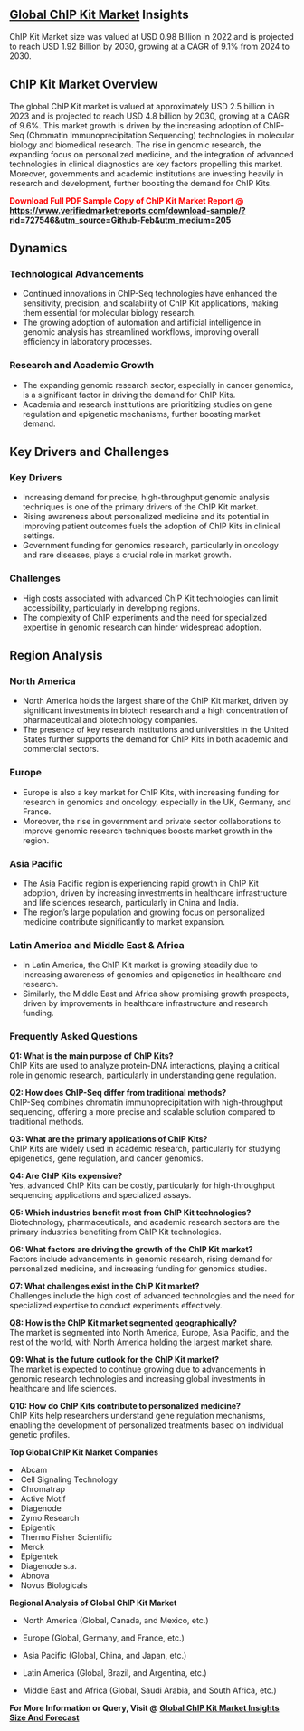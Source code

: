 <h2><a href="https://www.verifiedmarketreports.com/download-sample/?rid=727546&amp;utm_source=Github&amp;utm_medium=205" target="_blank">Global ChIP Kit Market</a> Insights</h2><p>ChIP Kit Market size was valued at USD 0.98 Billion in 2022 and is projected to reach USD 1.92 Billion by 2030, growing at a CAGR of 9.1% from 2024 to 2030.</p><p> <h2>ChIP Kit Market Overview</h2> <p>The global ChIP Kit market is valued at approximately USD 2.5 billion in 2023 and is projected to reach USD 4.8 billion by 2030, growing at a CAGR of 9.6%. This market growth is driven by the increasing adoption of ChIP-Seq (Chromatin Immunoprecipitation Sequencing) technologies in molecular biology and biomedical research. The rise in genomic research, the expanding focus on personalized medicine, and the integration of advanced technologies in clinical diagnostics are key factors propelling this market. Moreover, governments and academic institutions are investing heavily in research and development, further boosting the demand for ChIP Kits.</p> <p><strong><p><span class=""><span style="color: #ff0000;"><strong>Download Full PDF Sample Copy of ChIP Kit Market Report</strong> @ </span><a href="https://www.verifiedmarketreports.com/download-sample/?rid=727546&amp;utm_source=Github-Feb&amp;utm_medium=205" target="_blank">https://www.verifiedmarketreports.com/download-sample/?rid=727546&amp;utm_source=Github-Feb&amp;utm_medium=205</a></span></p></strong></p> <h2>Dynamics</h2> <h3>Technological Advancements</h3> <ul> <li>Continued innovations in ChIP-Seq technologies have enhanced the sensitivity, precision, and scalability of ChIP Kit applications, making them essential for molecular biology research.</li> <li>The growing adoption of automation and artificial intelligence in genomic analysis has streamlined workflows, improving overall efficiency in laboratory processes.</li> </ul> <h3>Research and Academic Growth</h3> <ul> <li>The expanding genomic research sector, especially in cancer genomics, is a significant factor in driving the demand for ChIP Kits.</li> <li>Academia and research institutions are prioritizing studies on gene regulation and epigenetic mechanisms, further boosting market demand.</li> </ul> <h2>Key Drivers and Challenges</h2> <h3>Key Drivers</h3> <ul> <li>Increasing demand for precise, high-throughput genomic analysis techniques is one of the primary drivers of the ChIP Kit market.</li> <li>Rising awareness about personalized medicine and its potential in improving patient outcomes fuels the adoption of ChIP Kits in clinical settings.</li> <li>Government funding for genomics research, particularly in oncology and rare diseases, plays a crucial role in market growth.</li> </ul> <h3>Challenges</h3> <ul> <li>High costs associated with advanced ChIP Kit technologies can limit accessibility, particularly in developing regions.</li> <li>The complexity of ChIP experiments and the need for specialized expertise in genomic research can hinder widespread adoption.</li> </ul> <h2>Region Analysis</h2> <h3>North America</h3> <ul> <li>North America holds the largest share of the ChIP Kit market, driven by significant investments in biotech research and a high concentration of pharmaceutical and biotechnology companies.</li> <li>The presence of key research institutions and universities in the United States further supports the demand for ChIP Kits in both academic and commercial sectors.</li> </ul> <h3>Europe</h3> <ul> <li>Europe is also a key market for ChIP Kits, with increasing funding for research in genomics and oncology, especially in the UK, Germany, and France.</li> <li>Moreover, the rise in government and private sector collaborations to improve genomic research techniques boosts market growth in the region.</li> </ul> <h3>Asia Pacific</h3> <ul> <li>The Asia Pacific region is experiencing rapid growth in ChIP Kit adoption, driven by increasing investments in healthcare infrastructure and life sciences research, particularly in China and India.</li> <li>The region’s large population and growing focus on personalized medicine contribute significantly to market expansion.</li> </ul> <h3>Latin America and Middle East & Africa</h3> <ul> <li>In Latin America, the ChIP Kit market is growing steadily due to increasing awareness of genomics and epigenetics in healthcare and research.</li> <li>Similarly, the Middle East and Africa show promising growth prospects, driven by improvements in healthcare infrastructure and research funding.</li> </ul> <h3>Frequently Asked Questions</h3> <p><strong>Q1: What is the main purpose of ChIP Kits?</strong><br>ChIP Kits are used to analyze protein-DNA interactions, playing a critical role in genomic research, particularly in understanding gene regulation.</p> <p><strong>Q2: How does ChIP-Seq differ from traditional methods?</strong><br>ChIP-Seq combines chromatin immunoprecipitation with high-throughput sequencing, offering a more precise and scalable solution compared to traditional methods.</p> <p><strong>Q3: What are the primary applications of ChIP Kits?</strong><br>ChIP Kits are widely used in academic research, particularly for studying epigenetics, gene regulation, and cancer genomics.</p> <p><strong>Q4: Are ChIP Kits expensive?</strong><br>Yes, advanced ChIP Kits can be costly, particularly for high-throughput sequencing applications and specialized assays.</p> <p><strong>Q5: Which industries benefit most from ChIP Kit technologies?</strong><br>Biotechnology, pharmaceuticals, and academic research sectors are the primary industries benefiting from ChIP Kit technologies.</p> <p><strong>Q6: What factors are driving the growth of the ChIP Kit market?</strong><br>Factors include advancements in genomic research, rising demand for personalized medicine, and increasing funding for genomics studies.</p> <p><strong>Q7: What challenges exist in the ChIP Kit market?</strong><br>Challenges include the high cost of advanced technologies and the need for specialized expertise to conduct experiments effectively.</p> <p><strong>Q8: How is the ChIP Kit market segmented geographically?</strong><br>The market is segmented into North America, Europe, Asia Pacific, and the rest of the world, with North America holding the largest market share.</p> <p><strong>Q9: What is the future outlook for the ChIP Kit market?</strong><br>The market is expected to continue growing due to advancements in genomic research technologies and increasing global investments in healthcare and life sciences.</p> <p><strong>Q10: How do ChIP Kits contribute to personalized medicine?</strong><br>ChIP Kits help researchers understand gene regulation mechanisms, enabling the development of personalized treatments based on individual genetic profiles.</p> </p><p><strong>Top Global ChIP Kit Market Companies</strong></p><div data-test-id=""><p><li>Abcam</li><li> Cell Signaling Technology</li><li> Chromatrap</li><li> Active Motif</li><li> Diagenode</li><li> Zymo Research</li><li> Epigentik</li><li> Thermo Fisher Scientific</li><li> Merck</li><li> Epigentek</li><li> Diagenode s.a.</li><li> Abnova</li><li> Novus Biologicals</li></p><div><strong>Regional Analysis of&nbsp;Global ChIP Kit Market</strong></div><ul><li dir="ltr"><p dir="ltr">North America&nbsp;(Global, Canada, and Mexico, etc.)</p></li><li dir="ltr"><p dir="ltr">Europe (Global, Germany, and France, etc.)</p></li><li dir="ltr"><p dir="ltr">Asia Pacific&nbsp;(Global, China, and Japan, etc.)</p></li><li dir="ltr"><p dir="ltr">Latin America&nbsp;(Global, Brazil, and Argentina, etc.)</p></li><li dir="ltr">Middle East and Africa&nbsp;(Global, Saudi Arabia, and South Africa, etc.)</li></ul><p><strong>For More Information or Query, Visit @&nbsp;</strong><strong><a href="https://www.verifiedmarketreports.com/product/chip-kit-market/?utm_source=Github&amp;utm_medium=205" target="_blank">Global ChIP Kit Market Insights Size And Forecast</a></strong></p></div>
